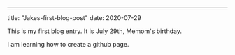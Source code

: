 ---
title: "Jakes-first-blog-post"
date: 2020-07-29

This is my first blog entry.  It is July 29th, Memom's birthday.

I am learning how to create a github page.
